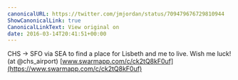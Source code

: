 ```yaml
---
canonicalURL: https://twitter.com/jmjordan/status/709479676729810944
ShowCanonicalLink: true
CanonicalLinkText: View original on
date: 2016-03-14T20:41:51+00:00
---
```

CHS -&gt; SFO via SEA to find a place for Lisbeth and me to live. Wish me luck! (at @chs_airport) [www.swarmapp.com/c/ck2tQ8kF0uf](https://www.swarmapp.com/c/ck2tQ8kF0uf)